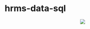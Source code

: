 # hrms-data-sql
<p align="center">
<img src="https://user-images.githubusercontent.com/75476607/119398659-88dfda00-bce0-11eb-9f38-e629155c8ec0.png"/>
</p>
